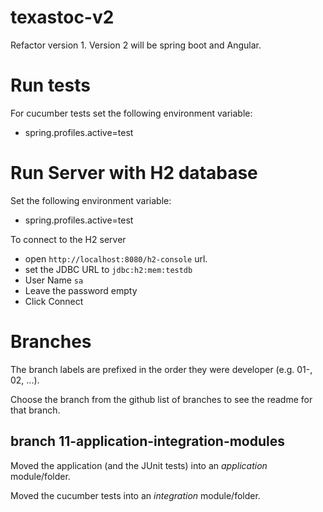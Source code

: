 # texastoc-v2
Refactor version 1. Version 2 will be spring boot and Angular.

# Run tests
For cucumber tests set the following environment variable:
* spring.profiles.active=test

# Run Server with H2 database
Set the following environment variable:
* spring.profiles.active=test

To connect to the H2 server 
* open `http://localhost:8080/h2-console` url. 
* set the JDBC URL to `jdbc:h2:mem:testdb`
* User Name `sa`
* Leave the password empty
* Click Connect

# Branches

The branch labels are prefixed in the order they were developer (e.g. 01-, 02, ...).

Choose the branch from the github list of branches to see the readme for that branch.

## branch 11-application-integration-modules

Moved the application (and the JUnit tests) into an *application* module/folder.

Moved the cucumber tests into an *integration* module/folder.

